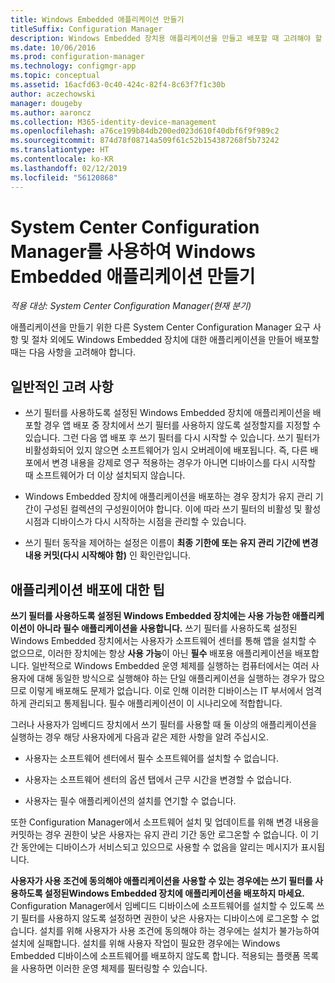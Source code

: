 ```yaml
---
title: Windows Embedded 애플리케이션 만들기
titleSuffix: Configuration Manager
description: Windows Embedded 장치용 애플리케이션을 만들고 배포할 때 고려해야 할 사항을 확인합니다.
ms.date: 10/06/2016
ms.prod: configuration-manager
ms.technology: configmgr-app
ms.topic: conceptual
ms.assetid: 16acfd63-0c40-424c-82f4-8c63f7f1c30b
author: aczechowski
manager: dougeby
ms.author: aaroncz
ms.collection: M365-identity-device-management
ms.openlocfilehash: a76ce199b84db200ed023d610f40dbf6f9f989c2
ms.sourcegitcommit: 874d78f08714a509f61c52b154387268f5b73242
ms.translationtype: HT
ms.contentlocale: ko-KR
ms.lasthandoff: 02/12/2019
ms.locfileid: "56120868"
---
```

# <a name="create-windows-embedded-applications-with-system-center-configuration-manager"></a>System Center Configuration Manager를 사용하여 Windows Embedded 애플리케이션 만들기

*적용 대상: System Center Configuration Manager(현재 분기)*

애플리케이션을 만들기 위한 다른 System Center Configuration Manager 요구 사항 및 절차 외에도 Windows Embedded 장치에 대한 애플리케이션을 만들어 배포할 때는 다음 사항을 고려해야 합니다.  

## <a name="general-considerations"></a>일반적인 고려 사항  

-   쓰기 필터를 사용하도록 설정된 Windows Embedded 장치에 애플리케이션을 배포할 경우 앱 배포 중 장치에서 쓰기 필터를 사용하지 않도록 설정할지를 지정할 수 있습니다. 그런 다음 앱 배포 후 쓰기 필터를 다시 시작할 수 있습니다. 쓰기 필터가 비활성화되어 있지 않으면 소프트웨어가 임시 오버레이에 배포됩니다. 즉, 다른 배포에서 변경 내용을 강제로 영구 적용하는 경우가 아니면 디바이스를 다시 시작할 때 소프트웨어가 더 이상 설치되지 않습니다.  

-   Windows Embedded 장치에 애플리케이션을 배포하는 경우 장치가 유지 관리 기간이 구성된 컬렉션의 구성원이어야 합니다. 이에 따라 쓰기 필터의 비활성 및 활성 시점과 디바이스가 다시 시작하는 시점을 관리할 수 있습니다.  

-   쓰기 필터 동작을 제어하는 설정은 이름이 **최종 기한에 또는 유지 관리 기간에 변경 내용 커밋(다시 시작해야 함)** 인 확인란입니다.  

## <a name="tips-for-deploying-applications"></a>애플리케이션 배포에 대한 팁  

**쓰기 필터를 사용하도록 설정된 Windows Embedded 장치에는 사용 가능한 애플리케이션이 아니라 필수 애플리케이션을 사용합니다.** 쓰기 필터를 사용하도록 설정된 Windows Embedded 장치에서는 사용자가 소프트웨어 센터를 통해 앱을 설치할 수 없으므로, 이러한 장치에는 항상 **사용 가능**이 아닌 **필수** 배포용 애플리케이션을 배포합니다. 일반적으로 Windows Embedded 운영 체제를 실행하는 컴퓨터에서는 여러 사용자에 대해 동일한 방식으로 실행해야 하는 단일 애플리케이션을 실행하는 경우가 많으므로 이렇게 배포해도 문제가 없습니다. 이로 인해 이러한 디바이스는 IT 부서에서 엄격하게 관리되고 통제됩니다. 필수 애플리케이션이 이 시나리오에 적합합니다.

 그러나 사용자가 임베디드 장치에서 쓰기 필터를 사용할 때 둘 이상의 애플리케이션을 실행하는 경우 해당 사용자에게 다음과 같은 제한 사항을 알려 주십시오.  

-   사용자는 소프트웨어 센터에서 필수 소프트웨어를 설치할 수 없습니다.  

-   사용자는 소프트웨어 센터의 옵션 탭에서 근무 시간을 변경할 수 없습니다.  

-   사용자는 필수 애플리케이션의 설치를 연기할 수 없습니다.  

또한 Configuration Manager에서 소프트웨어 설치 및 업데이트를 위해 변경 내용을 커밋하는 경우 권한이 낮은 사용자는 유지 관리 기간 동안 로그온할 수 없습니다. 이 기간 동안에는 디바이스가 서비스되고 있으므로 사용할 수 없음을 알리는 메시지가 표시됩니다.  

**사용자가 사용 조건에 동의해야 애플리케이션을 사용할 수 있는 경우에는 쓰기 필터를 사용하도록 설정된Windows Embedded 장치에 애플리케이션을 배포하지 마세요.** Configuration Manager에서 임베디드 디바이스에 소프트웨어를 설치할 수 있도록 쓰기 필터를 사용하지 않도록 설정하면 권한이 낮은 사용자는 디바이스에 로그온할 수 없습니다. 설치를 위해 사용자가 사용 조건에 동의해야 하는 경우에는 설치가 불가능하여 설치에 실패합니다. 설치를 위해 사용자 작업이 필요한 경우에는 Windows Embedded 디바이스에 소프트웨어를 배포하지 않도록 합니다. 적용되는 플랫폼 목록을 사용하면 이러한 운영 체제를 필터링할 수 있습니다.  
